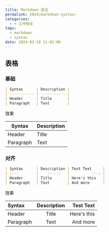 ```yaml
---
title: Markdown 语法
permalink: 2024/markdown-syntax/
categories:
  - - 工作相关
tags:
  - markdown
  - syntax
date: 2024-03-10 11:02:00
---
```


## 表格

### 基础
```markdown
| Syntax      | Description |
| ----------- | ----------- |
| Header      | Title       |
| Paragraph   | Text        |
```

效果

| Syntax      | Description |
| ----------- | ----------- |
| Header      | Title       |
| Paragraph   | Text        |

### 对齐

```markdown
| Syntax      | Description | Test Text     |
| :---        |    :----:   |          ---: |
| Header      | Title       | Here's this   |
| Paragraph   | Text        | And more      |
```

效果

| Syntax      | Description | Test Text     |
| :---        |    :----:   |          ---: |
| Header      | Title       | Here's this   |
| Paragraph   | Text        | And more      |
